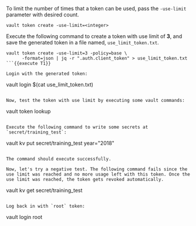 To limit the number of times that a token can be used, pass the `-use-limit` parameter with desired count.

```
vault token create -use-limit=<integer>
```

Execute the following command to create a token with use limit of **3**, and save the generated token in a file named, `use_limit_token.txt`.

```
vault token create -use-limit=3 -policy=base \
      -format=json | jq -r ".auth.client_token" > use_limit_token.txt
```{{execute T1}}

Login with the generated token:

```
vault login $(cat use_limit_token.txt)
```{{execute T1}}

Now, test the token with use limit by executing some vault commands:

```
vault token lookup
```{{execute T1}}

Execute the following command to write some secrets at `secret/training_test`:

```
vault kv put secret/training_test year="2018"
```{{execute T1}}

The command should execute successfully.

Now, let's try a negative test. The following command fails since the use limit was reached and no more usage left with this token. Once the use limit was reached, the token gets revoked automatically.

```
vault kv get secret/training_test
```{{execute T1}}

Log back in with `root` token:

```
vault login root
```{{execute T1}}
